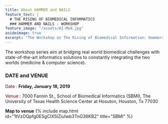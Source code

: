 ```yaml
---
title: About HAMMER and NAILS
feature_text: |
  # THE RISING OF BIOMEDICAL INFORMATICS
  ### HAMMER AND NAILS - WORKSHOP
feature_image: "/assets/AI-Med.jpg"
asideimage: true
excerpt: "The Workshop on The Rising of Biomedical Information: Hammers and Nails brings together experts in biomedicine and AI for research collaboration."
---
```


The workshop series aim at bridging real world biomedical challenges with state-of-the-art informatics solutions to constantly integrating the two worlds (medicine & computer science).

<!-- {% include figure.html image="/assets/Houston-event-2019.png" alt="Workshop-2019" %} -->

### DATE and VENUE


<span style="color:maroon">Date : </span> **Friday, January 18, 2019**  

<span style="color:maroon">Venue : </span> 7000 Fannin St., School of Biomedical Informatics (SBMI), The University of Texas Health Science Center at Hosuton, Houston, Tx 77030


**Map to venue**
{% include map.html id="1tVzOQpfg0ESgClX5lZiuIwb3TnG36KB2" title="SBMI" %}

